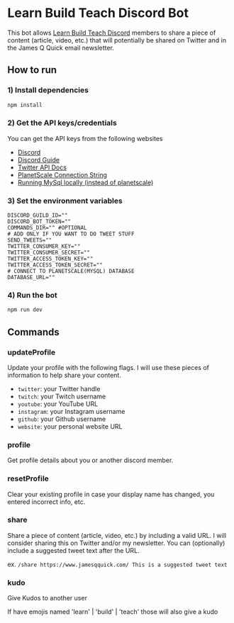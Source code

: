 # Learn Build Teach Discord Bot

This bot allows [Learn Build Teach Discord](https://discord.gg/vM2bagU) members to share a piece of content (article, video, etc.) that will potentially be shared on Twitter and in the James Q Quick email newsletter.

## How to run

### 1) Install dependencies

```sh
npm install
```

### 2) Get the API keys/credentials

You can get the API keys from the following websites

- [Discord](https://discord.com/developers/applications)
- [Discord Guide](https://www.digitalocean.com/community/tutorials/how-to-build-a-discord-bot-with-node-js)
- [Twitter API Docs](https://developer.twitter.com/en/docs/twitter-api)
- [PlanetScale Connection String](https://docs.planetscale.com/concepts/connection-strings)
- [Running MySql locally (instead of planetscale)](https://dev.mysql.com/doc/mysql-getting-started/en/#mysql-getting-started-installing)

### 3) Set the environment variables

```env
DISCORD_GUILD_ID=""
DISCORD_BOT_TOKEN=""
COMMANDS_DIR="" #OPTIONAL
# ADD ONLY IF YOU WANT TO DO TWEET STUFF
SEND_TWEETS=""
TWITTER_CONSUMER_KEY=""
TWITTER_CONSUMER_SECRET=""
TWITTER_ACCESS_TOKEN_KEY=""
TWITTER_ACCESS_TOKEN_SECRET=""
# CONNECT TO PLANETSCALE(MYSQL) DATABASE
DATABASE_URL=""
```

### 4) Run the bot

```sh
npm run dev
```

## Commands

### updateProfile

Update your profile with the following flags. I will use these pieces of information to help share your content.

- `twitter`: your Twitter handle
- `twitch`: your Twitch username
- `youtube`: your YouTube URL
- `instagram`: your Instagram username
- `github`: your Github username
- `website`: your personal website URL

### profile

Get profile details about you or another discord member.

### resetProfile

Clear your existing profile in case your display name has changed, you entered incorrect info, etc.

### share

Share a piece of content (article, video, etc.) by including a valid URL. I will consider sharing this on Twitter and/or my newsletter. You can (optionally) include a suggested tweet text after the URL.

ex. `/share https://www.jamesqquick.com/ This is a suggested tweet text`

### kudo

Give Kudos to another user

If have emojis named 'learn' | 'build' | 'teach' those will also give a kudo
